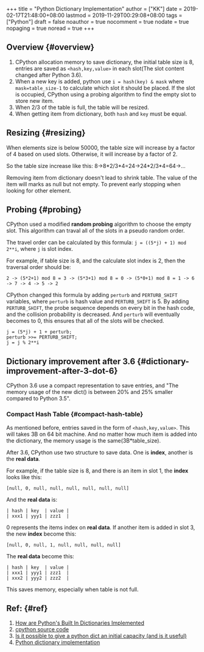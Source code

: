 +++
title = "Python Dictionary Implementation"
author = ["KK"]
date = 2019-02-17T21:48:00+08:00
lastmod = 2019-11-29T00:29:08+08:00
tags = ["Python"]
draft = false
noauthor = true
nocomment = true
nodate = true
nopaging = true
noread = true
+++

## Overview {#overview}

1.  CPython allocation memory to save dictionary, the initial table size is 8, entries are saved as `<hash,key,value>` in each slot(The slot content changed after Python 3.6).
2.  When a new key is added, python use `i = hash(key) & mask` where `mask=table_size-1` to calculate which slot it should be placed. If the slot is occupied, CPython using a probing algorithm to find the empty slot to store new item.
3.  When 2/3 of the table is full, the table will be resized.
4.  When getting item from dictionary, both `hash` and `key` must be equal.


## Resizing {#resizing}

When elements size is below 50000, the table size will increase by a factor of 4 based on used slots. Otherwise, it will increase by a factor of 2.

So the table size increase like this: 8->8\*2/3\*4=24->24\*2/3\*4=64->...

Removing item from dictionary doesn't lead to shrink table. The value of the item will marks as null but not empty. To prevent early stopping when looking for other element.


## Probing {#probing}

CPython used a modified **random probing** algorithm to choose the empty slot. This algorithm can traval all of the slots in a pseudo random order.

The travel order can be calculated by this formula: `j = ((5*j) + 1) mod 2**i`, where `j` is slot index.

For example, if table size is 8, and the calculate slot index is 2, then the traversal order should be:

`2 -> (5*2+1) mod 8 = 3 -> (5*3+1) mod 8 = 0 -> (5*0+1) mod 8 = 1 -> 6 -> 7 -> 4 -> 5 -> 2`

CPython changed this formula by adding `perturb` and `PERTURB_SHIFT` variables, where `perturb` is hash value and `PERTURB_SHIFT` is 5. By adding `PERTURB_SHIFT`, the probe sequence depends on every bit in the hash code, and the collision probability is decreased. And `perturb` will eventually becomes to 0, this ensures that all of the slots will be checked.

```nil
j = (5*j) + 1 + perturb;
perturb >>= PERTURB_SHIFT;
j = j % 2**i
```


## Dictionary improvement after 3.6 {#dictionary-improvement-after-3-dot-6}

CPython 3.6 use a compact representation to save entries, and "The memory usage of the new dict() is between 20% and 25% smaller compared to Python 3.5".


### Compact Hash Table {#compact-hash-table}

As mentioned before, entries saved in the form of `<hash,key,value>`. This will takes 3B on 64 bit machine. And no matter how much item is added into the dictionary, the memory usage is the same(3B\*table\_size).

After 3.6, CPython use two structure to save data. One is **index**, another is the **real data**.

For example, if the table size is 8, and there is an item in slot 1, the **index** looks like this:

`[null, 0, null, null, null, null, null, null]`

And the **real data** is:

```nil
| hash | key  | value |
| xxx1 | yyy1 | zzz1  |
```

0 represents the items index on **real data**. If another item is added in slot 3, the new **index** become this:

`[null, 0, null, 1, null, null, null, null]`

The **real data** become this:

```nil
| hash | key  | value |
| xxx1 | yyy1 | zzz1  |
| xxx2 | yyy2 | zzz2  |
```

This saves memory, especially when table is not full.


## Ref: {#ref}

1.  [How are Python's Built In Dictionaries Implemented](https://stackoverflow.com/questions/327311/how-are-pythons-built-in-dictionaries-implemented)
2.  [cpython source code](https://hg.python.org/cpython/file/52f68c95e025/Objects/dictobject.c#l33)
3.  [Is it possible to give a python dict an initial capacity (and is it useful)](https://stackoverflow.com/questions/3020514/is-it-possible-to-give-a-python-dict-an-initial-capacity-and-is-it-useful/3020810)
4.  [Python dictionary implementation](http://www.laurentluce.com/posts/python-dictionary-implementation/)
